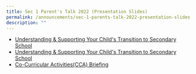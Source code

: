 ```yaml
---
title: Sec 1 Parent's Talk 2022 (Presentation Slides)
permalink: /announcements/sec-1-parents-talk-2022-presentation-slides
description: ""
---
```

* [Understanding & Supporting Your Child's Transition to Secondary School](/files/Understanding%20_%20Supporting%20Your%20Childs%20Transition%20to%20Secondary%20School.pdf)
* [Understanding & Supporting Your Child's Transition to Secondary School](/files/Expectations%20of%20Student%20Behaviour.pdf)
* [Co-Curricular Activities(CCA) Briefing](/files/Co-Curricular%20Activities%20CCA%20Briefing.pdf)